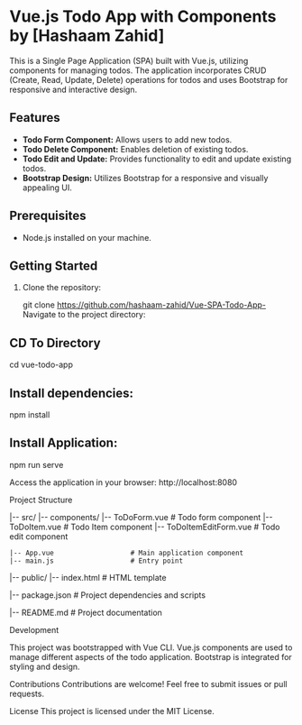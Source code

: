 # Vue.js Todo App with Components by [Hashaam Zahid]

This is a Single Page Application (SPA) built with Vue.js, utilizing components for managing todos. The application incorporates CRUD (Create, Read, Update, Delete) operations for todos and uses Bootstrap for responsive and interactive design.

## Features

- **Todo Form Component:** Allows users to add new todos.
- **Todo Delete Component:** Enables deletion of existing todos.
- **Todo Edit and Update:** Provides functionality to edit and update existing todos.
- **Bootstrap Design:** Utilizes Bootstrap for a responsive and visually appealing UI.

## Prerequisites

- Node.js installed on your machine.

## Getting Started

1. Clone the repository:

  
   git clone https://github.com/hashaam-zahid/Vue-SPA-Todo-App-
Navigate to the project directory:

## CD To Directory 

   
cd vue-todo-app
## Install dependencies:

npm install

## Install Application:

npm run serve

Access the application in your browser:
http://localhost:8080

Project Structure

|-- src/
    |-- components/
        |-- ToDoForm.vue           # Todo form component
        |-- ToDoItem.vue           # Todo Item component
        |-- ToDoItemEditForm.vue   # Todo edit component
        
    |-- App.vue                   # Main application component
    |-- main.js                   # Entry point

|-- public/
    |-- index.html                # HTML template

|-- package.json                  # Project dependencies and scripts

|-- README.md                     # Project documentation

Development

This project was bootstrapped with Vue CLI.
Vue.js components are used to manage different aspects of the todo application.
Bootstrap is integrated for styling and design.

Contributions
Contributions are welcome! Feel free to submit issues or pull requests.

License
This project is licensed under the MIT License.
